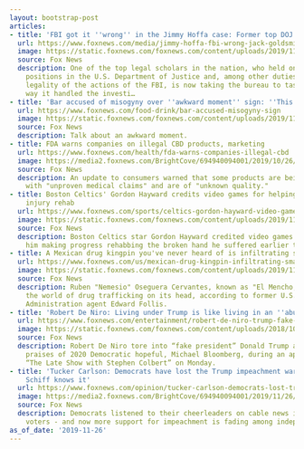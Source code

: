 ```yaml
---
layout: bootstrap-post
articles:
- title: 'FBI got it ''wrong'' in the Jimmy Hoffa case: Former top DOJ official'
  url: https://www.foxnews.com/media/jimmy-hoffa-fbi-wrong-jack-goldsmith
  image: https://static.foxnews.com/foxnews.com/content/uploads/2019/11/James-Hoffa-AP.jpg
  source: Fox News
  description: One of the top legal scholars in the nation, who held one of the highest
    positions in the U.S. Department of Justice and, among other duties, oversaw the
    legality of the actions of the FBI, is now taking the bureau to task about the
    way it handled the investi…
- title: 'Bar accused of misogyny over ''awkward moment'' sign: ''This is just wrong'''
  url: https://www.foxnews.com/food-drink/bar-accused-misogyny-sign
  image: https://static.foxnews.com/foxnews.com/content/uploads/2019/11/alexanders-sign-SWNS-2.jpg
  source: Fox News
  description: Talk about an awkward moment.
- title: FDA warns companies on illegal CBD products, marketing
  url: https://www.foxnews.com/health/fda-warns-companies-illegal-cbd
  image: https://media2.foxnews.com/BrightCove/694940094001/2019/10/26/694940094001_6097943615001_6097947941001-vs.jpg
  source: Fox News
  description: An update to consumers warned that some products are being marketed
    with "unproven medical claims" and are of "unknown quality."
- title: Boston Celtics' Gordon Hayward credits video games for helping with hand
    injury rehab
  url: https://www.foxnews.com/sports/celtics-gordon-hayward-video-games-injury-rehab
  image: https://static.foxnews.com/foxnews.com/content/uploads/2019/11/Gordon-Hayward.jpg
  source: Fox News
  description: Boston Celtics star Gordon Hayward credited video games for helping
    him making progress rehabbing the broken hand he suffered earlier this month.
- title: A Mexican drug kingpin you've never heard of is infiltrating small-town America
  url: https://www.foxnews.com/us/mexican-drug-kingpin-infiltrating-small-town-america
  image: https://static.foxnews.com/foxnews.com/content/uploads/2019/11/Edward-Follis-El-Mencho-FOX.jpg
  source: Fox News
  description: Ruben "Nemesio" Oseguera Cervantes, known as "El Mencho," has flipped
    the world of drug trafficking on its head, according to former U.S. Drug Enforcement
    Administration agent Edward Follis.
- title: 'Robert De Niro: Living under Trump is like living in an ''abusive household'''
  url: https://www.foxnews.com/entertainment/robert-de-niro-trump-fake-president-administration-abusive-household
  image: https://static.foxnews.com/foxnews.com/content/uploads/2018/10/ContentBroker_contentid-c7235c8839784db491419ec788d3e15d.png
  source: Fox News
  description: Robert De Niro tore into “fake president” Donald Trump and sang the
    praises of 2020 Democratic hopeful, Michael Bloomberg, during an appearance on
    “The Late Show with Stephen Colbert” on Monday.
- title: 'Tucker Carlson: Democrats have lost the Trump impeachment war. Even Adam
    Schiff knows it'
  url: https://www.foxnews.com/opinion/tucker-carlson-democrats-lost-trump-impeachment-adam-schiff
  image: https://media2.foxnews.com/BrightCove/694940094001/2019/11/26/694940094001_6108945057001_6108951390001-vs.jpg
  source: Fox News
  description: Democrats listened to their cheerleaders on cable news instead of everyday
    voters - and now more support for impeachment is fading among independents.
as_of_date: '2019-11-26'
---
```



